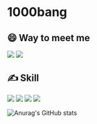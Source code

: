 # 1000bang
## 😄 Way to meet me

<a href="https://1000bang.notion.site/1000bang-Blog-48801187d2a8458bbc73f9a459a1d9b5"><img src="https://img.shields.io/badge/NotionBlog-000000?style=for-the-badge&logo=Notion&logoColor=white"/></a>
<img src="https://img.shields.io/badge/bang920807@gmail.com-EA4335?style=for-the-badge&logo=Gmail&logoColor=black"/>


## ✍️ Skill
<img src="https://img.shields.io/badge/SpringBoot-6DB33F?style=for-the-badge&logo=SpringBoot&logoColor=black"/>

<img src="https://img.shields.io/badge/SpringSecurity-6DB33F?style=for-the-badge&logo=SpringSecurity&logoColor=black"/>


<img src="https://img.shields.io/badge/Flutter-02569B?style=for-the-badge&logo=Flutter&logoColor=black"/>

<img src="https://img.shields.io/badge/Mysql-4479A1?style=for-the-badge&logo=MySQL&logoColor=black"/>


![Anurag's GitHub stats](https://github-readme-stats.vercel.app/api?username=1000bang&show_icons=true&theme=radical)
